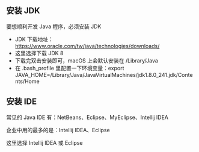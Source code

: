 ## 安装 JDK

要想顺利开发 Java 程序，必须安装 JDK

* JDK 下载地址：https://www.oracle.com/tw/java/technologies/downloads/
* 这里选择下载 JDK 8
* 下载完双击安装即可，macOS 上会默认安装在 /Library/Java
* 在 .bash_profile 里配置一下环境变量：export JAVA_HOME=/Library/Java/JavaVirtualMachines/jdk1.8.0_241.jdk/Contents/Home

## 安装 IDE

常见的 Java IDE 有：NetBeans、Eclipse、MyEclipse、Intellij IDEA

企业中用的最多的是：Intellij IDEA、Eclipse

这里选择 Intellij IDEA 或 Eclipse